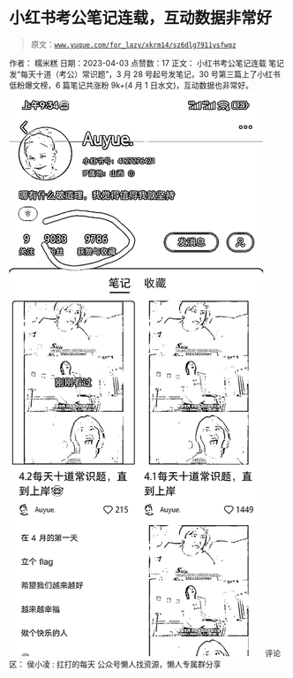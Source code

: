 # 小红书考公笔记连载，互动数据非常好

> 原文：[`www.yuque.com/for_lazy/xkrm14/sz6dlg7911ysfwqz`](https://www.yuque.com/for_lazy/xkrm14/sz6dlg7911ysfwqz)

<ne-p id="u27845c06" data-lake-id="u27845c06">作者： 糯米糕</ne-p> <ne-p id="u355ba67c" data-lake-id="u355ba67c">日期：2023-04-03</ne-p> <ne-p id="uc44aec2a" data-lake-id="uc44aec2a">点赞数：17</ne-p> <ne-hole id="ub06c9dcd" data-lake-id="ub06c9dcd"><ne-card data-card-name="hr" data-card-type="block" id="cBsPC" data-event-boundary="card"><ne-p id="ube0969f7" data-lake-id="ube0969f7">正文：</ne-p> <ne-p id="u580d590f" data-lake-id="u580d590f">小红书考公笔记连载 笔记发“每天十道（考公）常识题”，3 月 28 号起号发笔记，30 号第三篇上了小红书低粉爆文榜，6 篇笔记共涨粉 9k+(4 月 1 日水文)，互动数据也非常好。</ne-p> <ne-p id="u7c4f5c39" data-lake-id="u7c4f5c39"><ne-card data-card-name="image" data-card-type="inline" id="tRPpe" data-event-boundary="card">![](img/1315d48af20c1d9357ad70e1c4f58dd7.png)</ne-card></ne-p> <ne-hole id="u7e8e25a9" data-lake-id="u7e8e25a9"><ne-card data-card-name="hr" data-card-type="block" id="pZyhD" data-event-boundary="card"><ne-p id="uda7eeb43" data-lake-id="uda7eeb43">评论区：</ne-p> <ne-p id="uffb8eea0" data-lake-id="uffb8eea0">侯小凌 : 扛打的每天</ne-p> <ne-hole id="u1aad90d0" data-lake-id="u1aad90d0"><ne-card data-card-name="hr" data-card-type="block" id="aCVSp" data-event-boundary="card"><ne-p id="u104dbd51" data-lake-id="u104dbd51">公众号懒人找资源，懒人专属群分享</ne-p></ne-card></ne-hole></ne-card></ne-hole></ne-card></ne-hole>